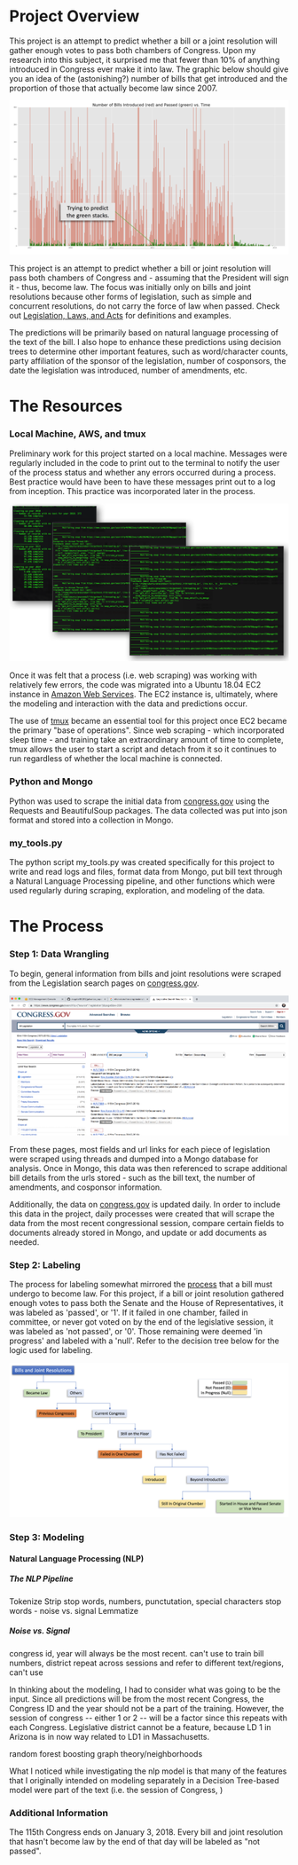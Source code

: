 # Project Overview

This project is an attempt to predict whether a bill or a joint resolution will gather enough votes to pass both chambers of Congress. Upon my research into this subject, it surprised me that fewer than 10% of anything introduced in Congress ever make it into law. The graphic below should give you an idea of the (astonishing?) number of bills that get introduced and the proportion of those that actually become law since 2007.

![Bill Histogram](img/bill_histogram.png)

This project is an attempt to predict whether a bill or joint resolution will pass both chambers of Congress and - assuming that the President will sign it - thus, become law. The focus was initially only on bills and joint resolutions because other forms of legislation, such as simple and concurrent resolutions, do not carry the force of law when passed. Check out [Legislation, Laws, and Acts](https://www.senate.gov/legislative/common/briefing/leg_laws_acts.htm) for definitions and examples.

The predictions will be primarily based on natural language processing of the text of the bill. I also hope to enhance these predictions using decision trees to determine other important features, such as word/character counts, party affiliation of the sponsor of the legislation, number of cosponsors, the date the legislation was introduced, number of amendments, etc.



# The Resources

### Local Machine, AWS, and tmux
Preliminary work for this project started on a local machine. Messages were regularly included in the code to print out to the terminal to notify the user of the process status and whether any errors occurred during a process. Best practice would have been to have these messages print out to a log from inception. This practice was incorporated later in the process.

![system_out_messages](img/system_out_messages.png)

Once it was felt that a process (i.e. web scraping) was working with relatively few errors, the code was migrated into a Ubuntu 18.04 EC2 instance in [Amazon Web Services](https://aws.amazon.com). The EC2 instance is, ultimately, where the modeling and interaction with the data and predictions occur.

The use of [tmux](https://en.wikipedia.org/wiki/Tmux) became an essential tool for this project once EC2 became the primary "base of operations". Since web scraping - which incorporated sleep time - and training take an extraordinary amount of time to complete, tmux allows the user to start a script and detach from it so it continues to run regardless of whether the local machine is connected.


### Python and Mongo
Python was used to scrape the initial data from [congress.gov](https://www.congress.gov/search?q={%22source%22:%22legislation%22}&pageSize=250) using the Requests and BeautifulSoup packages. The data collected was put into json format and stored into a collection in Mongo. 


### my_tools.py
The python script my_tools.py was created specifically for this project to write and read logs and files, format data from Mongo, put bill text through a Natural Language Processing pipeline, and other functions which were used regularly during scraping, exploration, and modeling of the data.



# The Process

### Step 1: Data Wrangling
To begin, general information from bills and joint resolutions were scraped from the Legislation search pages on [congress.gov](https://www.congress.gov/search?q={%22source%22:%22legislation%22}&pageSize=250). 

![Legislation Search Page](img/legislation_search.png)

From these pages, most fields and url links for each piece of legislation were scraped using threads and dumped into a Mongo database for analysis. Once in Mongo, this data was then referenced to scrape additional bill details from the urls stored - such as the bill text, the number of amendments, and cosponsor information.

Additionally, the data on [congress.gov](https://www.congress.gov/search?q={%22source%22:%22legislation%22}&pageSize=250) is updated daily. In order to include this data in the project, daily processes were created that will scrape the data from the most recent congressional session, compare certain fields to documents already stored in Mongo, and update or add documents as needed.


### Step 2: Labeling
The process for labeling somewhat mirrored the [process](https://www.usa.gov/how-laws-are-made) that a bill must undergo to become law. For this project, if a bill or joint resolution gathered enough votes to pass both the Senate and the House of Representatives, it was labeled as 'passed', or '1'. If it failed in one chamber, failed in committee, or never got voted on by the end of the legislative session, it was labeled as 'not passed', or '0'. Those remaining were deemed 'in progress' and labeled with a 'null'. Refer to the decision tree below for the logic used for labeling.

![Labeling](img/Labeling.png)


### Step 3: Modeling

#### Natural Language Processing (NLP)

##### The NLP Pipeline
Tokenize
Strip stop words, numbers, punctutation, special characters
    stop words - noise vs. signal
Lemmatize



##### Noise vs. Signal
congress id, year will always be the most recent. can't use to train
bill numbers, district repeat across sessions and refer to different text/regions, can't use



In thinking about the modeling, I had to consider what was going to be the input. Since all predictions will be from the most recent Congress, the Congress ID and the year should not be a part of the training. However, the session of congress -- either 1 or 2 -- will be a factor since this repeats with each Congress. Legislative district cannot be a feature, because LD 1 in Arizona is in now way related to LD1 in Massachusetts. 

random forest
boosting
graph theory/neighborhoods



What I noticed while investigating the nlp model is that many of the features that I originally intended on modeling separately in a Decision Tree-based model were part of the text (i.e. the session of Congress, )


### Additional Information
The 115th Congress ends on January 3, 2018. Every bill and joint resolution that hasn't become law by the end of that day will be labeled as "not passed". 